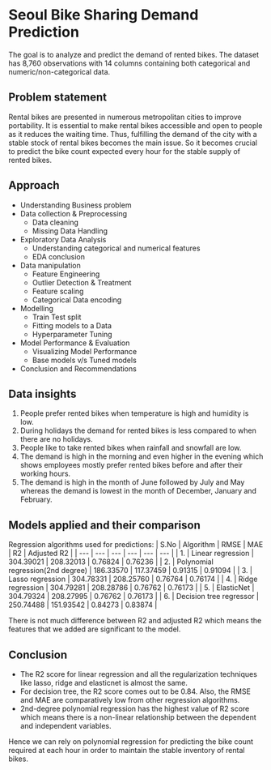 # Seoul Bike Sharing Demand Prediction

The goal is to analyze and predict the demand of rented bikes. The dataset has 8,760 observations with 14 columns containing both categorical and numeric/non-categorical data.

## Problem statement
Rental bikes are presented in numerous metropolitan cities to improve portability. It is essential to make rental bikes accessible and open to people as it reduces the waiting time. Thus, fulfilling the demand of the city with a stable stock of rental bikes becomes the main issue. So it becomes crucial to predict the bike count expected every hour for the stable supply of rented bikes.

## Approach
- Understanding Business problem
- Data collection & Preprocessing
  - Data cleaning
  - Missing Data Handling
- Exploratory Data Analysis
  - Understanding categorical and numerical features
  - EDA conclusion
- Data manipulation
  - Feature Engineering
  - Outlier Detection & Treatment
  - Feature scaling
  - Categorical Data encoding
- Modelling
  - Train Test split
  - Fitting models to a Data
  - Hyperparameter Tuning
- Model Performance & Evaluation
  - Visualizing Model Performance
  - Base models v/s Tuned models
- Conclusion and Recommendations

## Data insights
1. People prefer rented bikes when temperature is high and humidity is low.
2. During holidays the demand for rented bikes is less compared to when there are no holidays.
3. People like to take rented bikes when rainfall and snowfall are low.
4. The demand is high in the morning and even higher in the evening which shows employees mostly prefer rented bikes before and after their working hours.
5. The demand is high in the month of June followed by July and May whereas the demand is lowest in the month of December, January and February.

## Models applied and their comparison
Regression algorithms used for predictions:
| S.No | Algorithm | RMSE | MAE | R2 | Adjusted R2 |
| --- | --- | --- | --- | --- | --- |
| 1. | Linear regression | 304.39021 | 208.32013 | 0.76824 | 0.76236 |
| 2. | Polynomial regression(2nd degree) | 186.33570 | 117.37459 | 0.91315 | 0.91094 |
| 3. | Lasso regression | 304.78331 | 208.25760 | 0.76764 | 0.76174 |
| 4. | Ridge regression | 304.79281 | 208.28786 | 0.76762 | 0.76173 |
| 5. | ElasticNet | 304.79324 | 208.27995 | 0.76762 | 0.76173 |
| 6. | Decision tree regressor | 250.74488 | 151.93542 | 0.84273 | 0.83874 |

There is not much difference between R2 and adjusted R2 which means the features that we added are significant to the model.

## Conclusion
- The R2 score for linear regression and all the regularization techniques like lasso, ridge and elasticnet is almost the same.
- For decision tree, the R2 score comes out to be 0.84. Also, the RMSE and MAE are comparatively low from other regression algorithms.
- 2nd-degree polynomial regression has the highest value of R2 score which means there is a non-linear relationship between the dependent and independent variables.

Hence we can rely on polynomial regression for predicting the bike count required at each hour in order to maintain the stable inventory of rental bikes.

